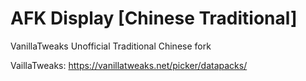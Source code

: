 # AFK Display [Chinese Traditional]

VanillaTweaks Unofficial Traditional Chinese fork

VaillaTweaks: https://vanillatweaks.net/picker/datapacks/
